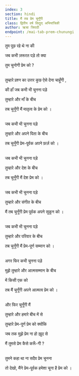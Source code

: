 ```yaml
---
index: 3
section: hindi
title: मैं तब प्रेम चुनूँगी
class: द्वितीय वर्ष विद्युत् अभियांत्रिकी
author: ऋचा त्रिपाठी
endpoint: /mai-tab-prem-chunungi
---
```


तुम पूछ रहे थे ना की

जब कभी ज़रूरत पड़े तो क्या

तुम चुनोगी प्रेम को ?<br><br>

तुम्हारे प्रश्न का उत्तर कुछ ऐसे देना चाहूँगी ,

की हाँ जब कभी भी चुनना पड़े

तुम्हारे और माँ के बीच

तब चुनूँगी मैं मातृत्व के प्रेम को ।<br><br>

जब कभी भी चुनना पड़े

तुम्हारे और अपने पिता के बीच

तब चुनूँगी प्रेम-पूर्वक अपने फ़र्ज़ को ।<br><br>

जब कभी भी चुनना पड़े

तुम्हारे और देश के बीच

तब चुनूँगी मैं देश प्रेम को ।<br><br>

जब कभी भी चुनना पड़े

तुम्हारे और संगीत के बीच

मैं तब चुनूँगी प्रेम पूर्वक अपने सुकून को ।<br><br>

जब कभी भी चुनना पड़े

तुम्हारे और परिवार के बीच

तब चुनूँगी मैं प्रेम-पूर्ण सम्मान को ।<br><br>

अगर फिर कभी चुनना पड़े

मुझे तुम्हारे और आत्मसम्मान के बीच

में किसी एक को

तब मैं चुनूँगी अपने आत्मत्व प्रेम को ।<br><br>

और फिर चुनूँगी मैं

तुम्हारे और हमारे बीच में से

तुम्हारे प्रेम-पूर्ण प्रेम को क्योंकि

जब तक मुझे प्रेम ना हो ख़ुद से

मैं तुमसे प्रेम कैसे करूँ-गी ?<br><br>

तुमने कहा था ना सदैव प्रेम चुनना

तो देखो, मैंने प्रेम-पूर्वक हमेशा चूना है प्रेम को ।<br><br>
